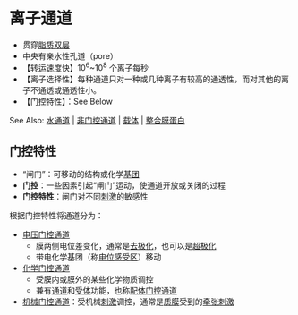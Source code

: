 # 离子通道

- 贯穿[脂质双层](细胞膜.md)
- 中央有亲水性孔道（pore）
- 【转运速度快】10<sup>6</sup>~10<sup>8</sup> 个离子每秒
- 【离子选择性】每种通道只对一种或几种离子有较高的通透性，而对其他的离子不通透或通透性小。
- 【门控特性】：See Below

See Also: [水通道](水通道.md) | [非门控通道](非门控通道.md) | [载体](载体.md) | [整合膜蛋白](整合膜蛋白.md)

## 门控特性

- “闸门”：可移动的结构或化学[基团](基团.md)
- **门控**：一些因素引起“闸门”运动，使通道开放或关闭的过程
- **门控特性**：闸门对不同[刺激](刺激.md)的敏感性

根据门控特性将通道分为：
- [电压门控通道](电压门控通道.md)
    - 膜两侧电位差变化，通常是[去极化](去极化.md)，也可以是[超极化](超极化.md)
    - 带电化学基团（称[电位感受区](电位感受区.md)）移动
- [化学门控通道](化学门控通道.md)
    - 受膜内或膜外的某些化学物质调控
    - 兼有[通道](通道.md)和[受体](受体.md)功能，也称[配体门控通道](配体门控通道.md)
- [机械门控通道](机械门控通道.md)：受机械[刺激](刺激.md)调控，通常是[质膜](质膜.md)受到的[牵张刺激](牵张刺激.md)

